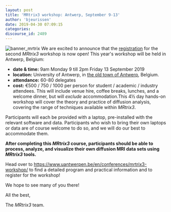 ```yaml
---
layout: post
title: 'MRtrix3 workshop: Antwerp, September 9-13'
author: 'bjeurissen'
date: 2019-04-30 07:09:15
categories:
discourse_id: 2489
---
```

![banner_mrtrix](http://community.mrtrix.org/uploads/default/optimized/2X/6/62de9cba662a574bb5e3729dc196651794c3c9fa_2_1380x416.jpeg) 
We are excited to announce that the [registration](https://www.uantwerpen.be/en/conferences/mrtrix3-workshop/) for the second _MRtrix3_ workshop is now open! This year's workshop will be held in Antwerp, Belgium:

- **date & time:**  9am Monday 9 till 2pm Friday 13 September 2019
- **location:**  University of Antwerp, in [the old town of Antwerp](https://goo.gl/maps/xAqLtzLoGMw), Belgium.
- **attendance:**  60-80 delegates
- **cost:**   €500 / 750 / 1000 per person for student / academic / industry attendees. This will include venue hire, coffee breaks, lunches, and a welcome dinner, but will  *exclude*  accommodation.This 4½ day hands-on workshop will cover the theory and practice of diffusion analysis, covering the range of techniques available within _MRtrix3_. 

Participants will each be provided with a laptop, pre-installed with the relevant software and data. Participants who wish to bring their own laptops or data are of course welcome to do so, and we will do our best to accommodate them. 

**After completing this _MRtrix3_ course, participants should be able to process, analyze, and visualize their own diffusion MRI data sets using _MRtrix3_ tools.**

Head over to https://www.uantwerpen.be/en/conferences/mrtrix3-workshop/ to find a detailed program and practical information and to register for the workshop!

We hope to see many of you there!

All the best, 

The  *MRtrix3*  team.
            
